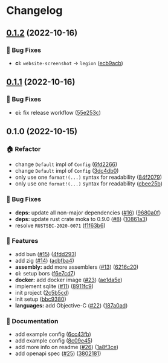 # Changelog

## [0.1.2](https://github.com/devtomio/legion/compare/v0.1.1...v0.1.2) (2022-10-16)


### 🐛 Bug Fixes

* **ci:** `website-screenshot` -> `legion` ([ecb9acb](https://github.com/devtomio/legion/commit/ecb9acb70a951531f1d972b5a8045d821e0a432f))

## [0.1.1](https://github.com/devtomio/legion/compare/v0.1.0...v0.1.1) (2022-10-16)


### 🐛 Bug Fixes

* **ci:** fix release workflow ([55e253c](https://github.com/devtomio/legion/commit/55e253c8b768d53e610a29c6d96d7a79bb547f49))

## 0.1.0 (2022-10-15)


### 🏠 Refactor

* change `Default` impl of `Config` ([6fd2266](https://github.com/devtomio/legion/commit/6fd22663c05979beed3337747fc1a810ca69feb3))
* change `Default` impl of `Config` ([3dc4db0](https://github.com/devtomio/legion/commit/3dc4db0e475140030f71d2645faf3f553a46a76a))
* only use one `format!(...)` syntax for readability ([84f2079](https://github.com/devtomio/legion/commit/84f20792a7db1eed996566ea33cd5ee98be9259e))
* only use one `format!(...)` syntax for readability ([cbee25b](https://github.com/devtomio/legion/commit/cbee25b29db6ae89bc21603d4c43e4b786345cfc))


### 🐛 Bug Fixes

* **deps:** update all non-major dependencies ([#16](https://github.com/devtomio/legion/issues/16)) ([9680a0f](https://github.com/devtomio/legion/commit/9680a0f63170a76322d0a6c9971c40bf9e86e6da))
* **deps:** update rust crate moka to 0.9.0 ([#8](https://github.com/devtomio/legion/issues/8)) ([10861a3](https://github.com/devtomio/legion/commit/10861a38820b86ba972a6e694d02ada7b81a31a5))
* resolve `RUSTSEC-2020-0071` ([f1f63b6](https://github.com/devtomio/legion/commit/f1f63b644fc75c833ca067f9fb7874e192061478))


### 🚀 Features

* add bun ([#15](https://github.com/devtomio/legion/issues/15)) ([4fdd293](https://github.com/devtomio/legion/commit/4fdd29362c2415674572f20ca238a858a1988095))
* add zig ([#14](https://github.com/devtomio/legion/issues/14)) ([acbfba4](https://github.com/devtomio/legion/commit/acbfba46d9c7de52debda76f92747cebfb2f94ee))
* **assembly:** add more assemblers ([#13](https://github.com/devtomio/legion/issues/13)) ([6216c20](https://github.com/devtomio/legion/commit/6216c204b492d4a49ebe45ecd83cbb881e49aaab))
* **ci:** setup bors ([f6e7cd7](https://github.com/devtomio/legion/commit/f6e7cd7672d02cebedb9c8c31938df176038b6bc))
* **docker:** add docker image ([#23](https://github.com/devtomio/legion/issues/23)) ([ae1da5e](https://github.com/devtomio/legion/commit/ae1da5e51abfcdb2379f27d94075838efea9ab85))
* implement sqlite ([#11](https://github.com/devtomio/legion/issues/11)) ([8911fc9](https://github.com/devtomio/legion/commit/8911fc93173a8f1bb485b946db439f7b2161505e))
* init project ([2c5b5cd](https://github.com/devtomio/legion/commit/2c5b5cd668721ffd92e985081a4179958bd62743))
* init setup ([bbc9380](https://github.com/devtomio/legion/commit/bbc93803c2315769d7286ee4d22721e56891b64d))
* **languages:** add Objective-C ([#22](https://github.com/devtomio/legion/issues/22)) ([187a0ad](https://github.com/devtomio/legion/commit/187a0ad8c72652eaddd4e3246f8bc8199ca5a9de))


### 📝 Documentation

* add example config ([6cc43fb](https://github.com/devtomio/legion/commit/6cc43fb93183a6794b42b61f2f499ff4f38dc14b))
* add example config ([8c09e45](https://github.com/devtomio/legion/commit/8c09e45b0f221bd6d697666c7a7f9b896b32b241))
* add more info on readme ([#26](https://github.com/devtomio/legion/issues/26)) ([1a8f3ce](https://github.com/devtomio/legion/commit/1a8f3ce3f0dd8c4ba6480066ffca67450a8280b6))
* add openapi spec ([#25](https://github.com/devtomio/legion/issues/25)) ([3802181](https://github.com/devtomio/legion/commit/38021818a53e5e12759db727a8fa3a07b78fde6c))
